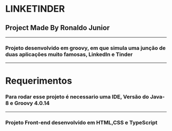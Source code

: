 # LINKETINDER

## Project Made By Ronaldo Junior
--- 

### Projeto desenvolvido em groovy, em que simula uma junção de duas aplicações muito famosas, LinkedIn e Tinder
---
# Requerimentos
### Para rodar esse projeto é necessario uma IDE, Versão do Java-8 e Groovy 4.0.14

--- 


### Projeto Front-end desenvolvido em HTML,CSS e TypeScript


